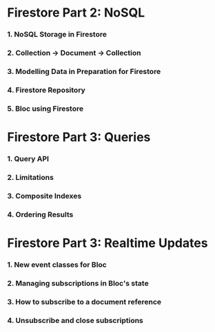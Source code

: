 # Firestore Part 2: NoSQL

### 1. NoSQL Storage in Firestore

### 2. Collection -> Document -> Collection

### 3. Modelling Data in Preparation for Firestore

### 4. Firestore Repository

### 5. Bloc using Firestore

# Firestore Part 3: Queries

### 1. Query API

### 2. Limitations

### 3. Composite Indexes

### 4. Ordering Results

# Firestore Part 3: Realtime Updates

### 1. New event classes for Bloc

### 2. Managing subscriptions in Bloc's state

### 3. How to subscribe to a document reference

### 4. Unsubscribe and close subscriptions
